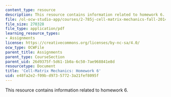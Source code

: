 ```yaml
---
content_type: resource
description: This resource contains information related to homework 6.
file: /ol-ocw-studio-app/courses/2-785j-cell-matrix-mechanics-fall-2014/e48fa2e2f09bd97357723a21fef8095f_MIT2_785JF14_Homework_6.pdf
file_size: 270328
file_type: application/pdf
learning_resource_types:
- Assignments
license: https://creativecommons.org/licenses/by-nc-sa/4.0/
ocw_type: OCWFile
parent_title: Assignments
parent_type: CourseSection
parent_uid: 26d9375f-5d61-1b0a-6c50-7ae968841e8d
resourcetype: Document
title: 'Cell-Matrix Mechanics: Homework 6'
uid: e48fa2e2-f09b-d973-5772-3a21fef8095f
---
```

This resource contains information related to homework 6.